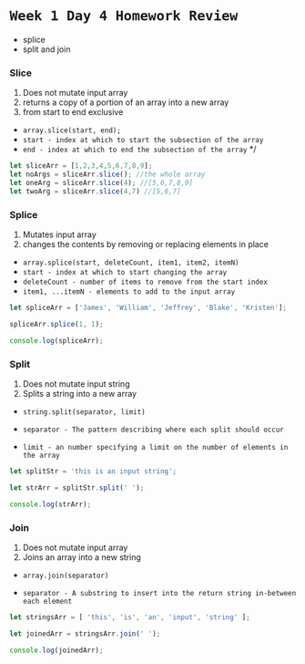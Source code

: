 # `Week 1 Day 4 Homework Review`
- splice
- split and join


### Slice
1. Does not mutate input array
2. returns a copy of a portion of an array into a new array
3. from start to end exclusive
  * `array.slice(start, end);`
  * `start - index at which to start the subsection of the array`
  * `end - index at which to end the subsection of the array`
*/
```js
let sliceArr = [1,2,3,4,5,6,7,8,9];
let noArgs = sliceArr.slice(); //the whole array
let oneArg = sliceArr.slice(4); //[5,6,7,8,9]
let twoArg = sliceArr.slice(4,7) //[5,6,7]
```


### Splice
1. Mutates input array
2. changes the contents by removing or replacing elements in place
- `array.splice(start, deleteCount, item1, item2, itemN)`
- `start - index at which to start changing the array`
- `deleteCount - number of items to remove from the start index`
- `item1, ...itemN - elements to add to the input array`

```js
let spliceArr = ['James', 'William', 'Jeffrey', 'Blake', 'Kristen'];

spliceArr.splice(1, 1);

console.log(spliceArr);
```

### Split
1. Does not mutate input string
2. Splits a string into a new array

- `string.split(separator, limit)`

- `separator - The pattern describing where each split should occur`
- `limit - an number specifying a limit on the number of elements in the array`

```js
let splitStr = 'this is an input string';

let strArr = splitStr.split(' ');

console.log(strArr);
```


### Join
1. Does not mutate input array
2. Joins an array into a new string

- `array.join(separator)`

- `separator - A substring to insert into the return string in-between each element`

```js
let stringsArr = [ 'this', 'is', 'an', 'input', 'string' ];

let joinedArr = stringsArr.join(' ');

console.log(joinedArr);
```
